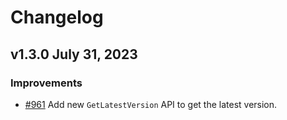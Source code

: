 # Changelog

## v1.3.0 July 31, 2023

### Improvements

- [#961](https://github.com/cosmos/iavl/pull/961) Add new `GetLatestVersion` API to get the latest version.
